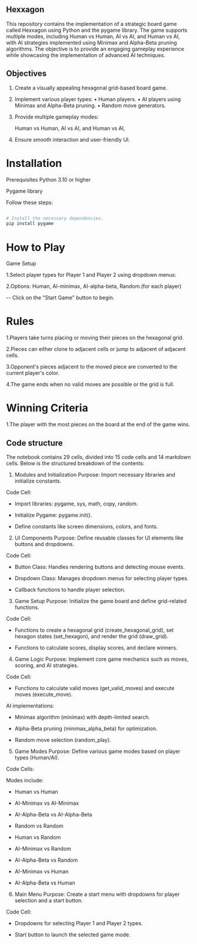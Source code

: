 ## Hexxagon
This repository contains the implementation of a strategic board game
called Hexxagon using Python and the pygame library. The game supports
multiple modes, including Human vs Human, AI vs AI, and Human vs AI, with
AI strategies implemented using Minimax and Alpha-Beta pruning algorithms.
The objective is to provide an engaging gameplay experience while
showcasing the implementation of advanced AI techniques.
## Objectives
1. Create a visually appealing hexagonal grid-based board game.
2. Implement various player types:
• Human players.
• AI players using Minimax and Alpha-Beta pruning.
• Random move generators.
3. Provide multiple gameplay modes:
   
   Human vs Human, AI vs AI, and Human vs AI,
 
4. Ensure smooth interaction and user-friendly UI.

# Installation
Prerequisites
Python 3.10 or higher

Pygame library

Follow these steps:

```sh

# Install the necessary dependencies.
pip install pygame

```
# How to Play
Game Setup

1.Select player types for Player 1 and Player 2 using dropdown menus:

2.Options: Human, AI-minimax, AI-alpha-beta, Random.(for each player)

-- Click on the "Start Game" button to begin.

# Rules
1.Players take turns placing or moving their pieces on the hexagonal grid.

2.Pieces can either clone to adjacent cells or jump to adjacent of adjacent cells.

3.Opponent's pieces adjacent to the moved piece are converted to the current player's color.

4.The game ends when no valid moves are possible or the grid is full.

# Winning Criteria
1.The player with the most pieces on the board at the end of the game wins.

## Code structure

The notebook contains 29 cells, divided into 15 code cells and 14 markdown cells. Below is the structured breakdown of the contents:

1. Modules and Initialization
Purpose: Import necessary libraries and initialize constants.

Code Cell:

- Import libraries: pygame, sys, math, copy, random.

- Initialize Pygame: pygame.init().

- Define constants like screen dimensions, colors, and fonts.

2. UI Components
Purpose: Define reusable classes for UI elements like buttons and dropdowns.

Code Cell:

- Button Class: Handles rendering buttons and detecting mouse events.

- Dropdown Class: Manages dropdown menus for selecting player types.

- Callback functions to handle player selection.

3. Game Setup
Purpose: Initialize the game board and define grid-related functions.

Code Cell:

- Functions to create a hexagonal grid (create_hexagonal_grid), set hexagon states (set_hexagon), and render the grid (draw_grid).

- Functions to calculate scores, display scores, and declare winners.

4. Game Logic
Purpose: Implement core game mechanics such as moves, scoring, and AI strategies.

Code Cell:

- Functions to calculate valid moves (get_valid_moves) and execute moves (execute_move).

AI implementations:

- Minimax algorithm (minimax) with depth-limited search.

- Alpha-Beta pruning (minimax_alpha_beta) for optimization.

- Random move selection (random_play).

5. Game Modes
Purpose: Define various game modes based on player types (Human/AI).

Code Cells:

Modes include:

- Human vs Human

- AI-Minimax vs AI-Minimax

- AI-Alpha-Beta vs AI-Alpha-Beta

- Random vs Random

- Human vs Random

- AI-Minimax vs Random

- AI-Alpha-Beta vs Random

- AI-Minimax vs Human

- AI-Alpha-Beta vs Human

6. Main Menu
Purpose: Create a start menu with dropdowns for player selection and a start button.

Code Cell:

- Dropdowns for selecting Player 1 and Player 2 types.

- Start button to launch the selected game mode.
